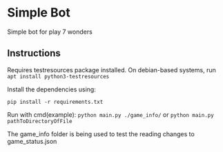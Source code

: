 # Simple Bot
Simple bot for play 7 wonders



## Instructions
Requires testresources package installed.
On debian-based systems, run
`apt install python3-testresources`

Install the dependencies using: 

`pip install -r requirements.txt`

Run with cmd(example):
`python main.py ./game_info/` or `python main.py pathToDirectoryOfFile`

The game\_info folder is being used to test the reading changes to game\_status.json
